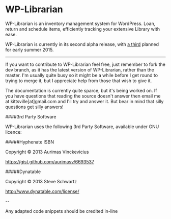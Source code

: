 # WP-Librarian

WP-Librarian is an inventory management system for WordPress. Loan, return and schedule items, efficiently tracking your extensive Library with ease.

WP-Librarian is currently in its second alpha release, with [a third](https://github.com/kittsville/WP-Librarian/wiki/V3-Badger-Claw) planned for early summer 2015.

----

If you want to contribute to WP-Librarian feel free, just remember to fork the dev branch, as it has the latest version of WP-Librarian, rather than the master. I'm usually quite busy so it might be a while before I get round to trying to merge it, but I appreciate help from those that wish to give it.

The documentation is currently quite sparce, but it's being worked on. If you have questions that reading the source doesn't answer then email me at kittsville[at]gmail.com and I'll try and answer it. But bear in mind that silly questions get silly answers!


####3rd Party Software

WP-Librarian uses the following 3rd Party Software, available under GNU licence:


#####Hyphenate ISBN

Copyright © 2013 Aurimas Vinckevicius

https://gist.github.com/aurimasv/6693537


#####Dynatable

Copyright © 2013  Steve Schwartz

http://www.dynatable.com/license/

--

Any adapted code snippets should be credited in-line
